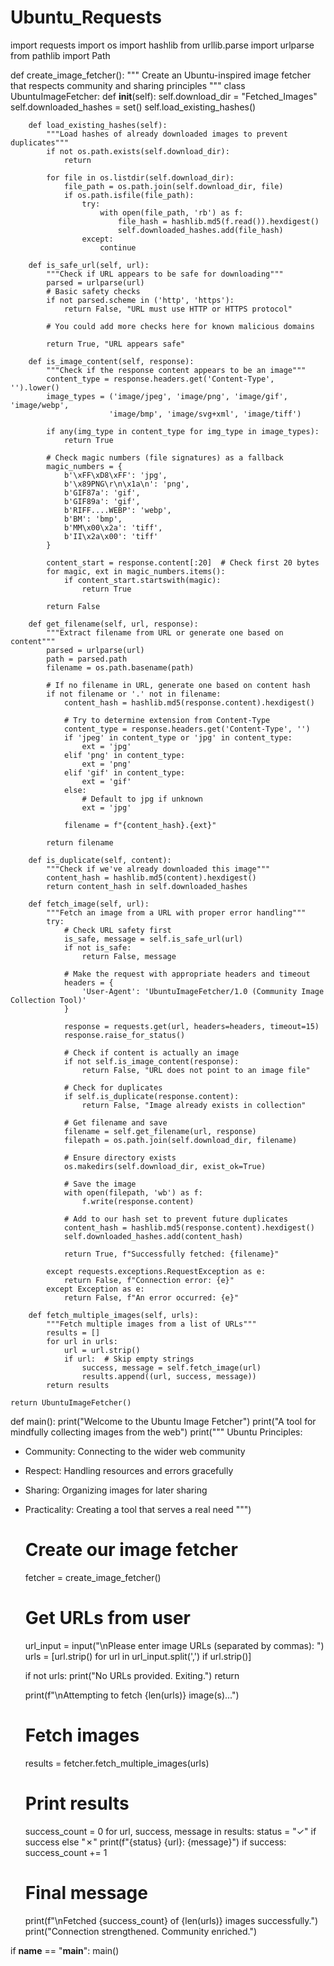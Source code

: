 # Ubuntu_Requests
import requests
import os
import hashlib
from urllib.parse import urlparse
from pathlib import Path

def create_image_fetcher():
    """
    Create an Ubuntu-inspired image fetcher that respects community and sharing principles
    """
    class UbuntuImageFetcher:
        def __init__(self):
            self.download_dir = "Fetched_Images"
            self.downloaded_hashes = set()
            self.load_existing_hashes()
            
        def load_existing_hashes(self):
            """Load hashes of already downloaded images to prevent duplicates"""
            if not os.path.exists(self.download_dir):
                return
                
            for file in os.listdir(self.download_dir):
                file_path = os.path.join(self.download_dir, file)
                if os.path.isfile(file_path):
                    try:
                        with open(file_path, 'rb') as f:
                            file_hash = hashlib.md5(f.read()).hexdigest()
                            self.downloaded_hashes.add(file_hash)
                    except:
                        continue
        
        def is_safe_url(self, url):
            """Check if URL appears to be safe for downloading"""
            parsed = urlparse(url)
            # Basic safety checks
            if not parsed.scheme in ('http', 'https'):
                return False, "URL must use HTTP or HTTPS protocol"
                
            # You could add more checks here for known malicious domains
            
            return True, "URL appears safe"
        
        def is_image_content(self, response):
            """Check if the response content appears to be an image"""
            content_type = response.headers.get('Content-Type', '').lower()
            image_types = ('image/jpeg', 'image/png', 'image/gif', 'image/webp', 
                          'image/bmp', 'image/svg+xml', 'image/tiff')
            
            if any(img_type in content_type for img_type in image_types):
                return True
                
            # Check magic numbers (file signatures) as a fallback
            magic_numbers = {
                b'\xFF\xD8\xFF': 'jpg',
                b'\x89PNG\r\n\x1a\n': 'png',
                b'GIF87a': 'gif',
                b'GIF89a': 'gif',
                b'RIFF....WEBP': 'webp',
                b'BM': 'bmp',
                b'MM\x00\x2a': 'tiff',
                b'II\x2a\x00': 'tiff'
            }
            
            content_start = response.content[:20]  # Check first 20 bytes
            for magic, ext in magic_numbers.items():
                if content_start.startswith(magic):
                    return True
                    
            return False
        
        def get_filename(self, url, response):
            """Extract filename from URL or generate one based on content"""
            parsed = urlparse(url)
            path = parsed.path
            filename = os.path.basename(path)
            
            # If no filename in URL, generate one based on content hash
            if not filename or '.' not in filename:
                content_hash = hashlib.md5(response.content).hexdigest()
                
                # Try to determine extension from Content-Type
                content_type = response.headers.get('Content-Type', '')
                if 'jpeg' in content_type or 'jpg' in content_type:
                    ext = 'jpg'
                elif 'png' in content_type:
                    ext = 'png'
                elif 'gif' in content_type:
                    ext = 'gif'
                else:
                    # Default to jpg if unknown
                    ext = 'jpg'
                    
                filename = f"{content_hash}.{ext}"
            
            return filename
        
        def is_duplicate(self, content):
            """Check if we've already downloaded this image"""
            content_hash = hashlib.md5(content).hexdigest()
            return content_hash in self.downloaded_hashes
        
        def fetch_image(self, url):
            """Fetch an image from a URL with proper error handling"""
            try:
                # Check URL safety first
                is_safe, message = self.is_safe_url(url)
                if not is_safe:
                    return False, message
                
                # Make the request with appropriate headers and timeout
                headers = {
                    'User-Agent': 'UbuntuImageFetcher/1.0 (Community Image Collection Tool)'
                }
                
                response = requests.get(url, headers=headers, timeout=15)
                response.raise_for_status()
                
                # Check if content is actually an image
                if not self.is_image_content(response):
                    return False, "URL does not point to an image file"
                
                # Check for duplicates
                if self.is_duplicate(response.content):
                    return False, "Image already exists in collection"
                
                # Get filename and save
                filename = self.get_filename(url, response)
                filepath = os.path.join(self.download_dir, filename)
                
                # Ensure directory exists
                os.makedirs(self.download_dir, exist_ok=True)
                
                # Save the image
                with open(filepath, 'wb') as f:
                    f.write(response.content)
                
                # Add to our hash set to prevent future duplicates
                content_hash = hashlib.md5(response.content).hexdigest()
                self.downloaded_hashes.add(content_hash)
                
                return True, f"Successfully fetched: {filename}"
                
            except requests.exceptions.RequestException as e:
                return False, f"Connection error: {e}"
            except Exception as e:
                return False, f"An error occurred: {e}"
        
        def fetch_multiple_images(self, urls):
            """Fetch multiple images from a list of URLs"""
            results = []
            for url in urls:
                url = url.strip()
                if url:  # Skip empty strings
                    success, message = self.fetch_image(url)
                    results.append((url, success, message))
            return results
    
    return UbuntuImageFetcher()

def main():
    print("Welcome to the Ubuntu Image Fetcher")
    print("A tool for mindfully collecting images from the web")
    print("""
Ubuntu Principles:
- Community: Connecting to the wider web community
- Respect: Handling resources and errors gracefully
- Sharing: Organizing images for later sharing
- Practicality: Creating a tool that serves a real need
""")
    
    # Create our image fetcher
    fetcher = create_image_fetcher()
    
    # Get URLs from user
    url_input = input("\nPlease enter image URLs (separated by commas): ")
    urls = [url.strip() for url in url_input.split(',') if url.strip()]
    
    if not urls:
        print("No URLs provided. Exiting.")
        return
    
    print(f"\nAttempting to fetch {len(urls)} image(s)...")
    
    # Fetch images
    results = fetcher.fetch_multiple_images(urls)
    
    # Print results
    success_count = 0
    for url, success, message in results:
        status = "✓" if success else "✗"
        print(f"{status} {url}: {message}")
        if success:
            success_count += 1
    
    # Final message
    print(f"\nFetched {success_count} of {len(urls)} images successfully.")
    print("Connection strengthened. Community enriched.")

if __name__ == "__main__":
    main()
